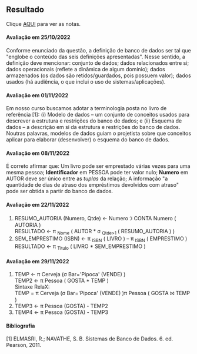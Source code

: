 ## Resultado

Clique [AQUI](../media/bd-2022-2-bec-resumo.pdf) para ver as notas.

#### Avaliação em 25/10/2022
Conforme enunciado da questão, a definição de banco de dados ser tal que "englobe o conteúdo das seis definições apresentadas". Nesse sentido, a definição deve mencionar: conjunto de dados; dados relacionados entre si; dados operacionais (reflete a dinâmica de algum domínio); dados armazenados (os dados são retidos/guardados, pois possuem valor); dados usados (há audiência, o que inclui o uso de sistemas/aplicações).

#### Avaliação em 01/11/2022
Em nosso curso buscamos adotar a terminologia posta no livro de referência [1]: (i) Modelo de dados – um conjunto de conceitos usados para descrever a estrutura e restrições do banco de dados; e (ii) Esquema de dados – a descrição em si da estrutura e restrições do banco de dados. Noutras palavras, modelos de dados guiam o projetista sobre que conceitos aplicar para elaborar (desenvolver) o esquema do banco de dados. 

#### Avaliação em 08/11/2022
É correto afirmar que: Um livro pode ser emprestado várias vezes para uma mesma pessoa; **Identificador** em PESSOA pode ter valor nulo; **Numero** em AUTOR deve ser único entre as _tuplas_ da relação; A informação "a quantidade de dias de atraso dos empréstimos devolvidos com atraso" pode ser obtida a partir do banco de dados.

#### Avaliação em 22/11/2022
1. RESUMO_AUTORIA (Numero, Qtde) ← Numero ℑ CONTA Numero ( AUTORIA )<br>RESULTADO ← π <sub>Nome</sub> ( AUTOR * σ <sub>Qtde>1</sub> ( RESUMO_AUTORIA ) )
1. SEM_EMPRESTIMO (ISBN) ← π <sub>ISBN</sub> ( LIVRO ) – π <sub>ISBN</sub> ( EMPRESTIMO )<br>RESULTADO ← π <sub>Titulo</sub> ( LIVRO * SEM_EMPRESTIMO )

#### Avaliação em 29/11/2022
1. TEMP ← π Cerveja (σ Bar='Pipoca' (VENDE) )<br>TEMP2 ← π Pessoa ( GOSTA * TEMP )<br>Sintaxe RelaX:<br>TEMP = π Cerveja (σ Bar='Pipoca' (VENDE) )<vr>π Pessoa ( GOSTA ⨝ TEMP )
1. TEMP3 ← π Pessoa (GOSTA) - TEMP2
1. TEMP4 ← π Pessoa (GOSTA) - TEMP3


#### Bibliografia
[1] ELMASRI, R.; NAVATHE, S. B. Sistemas de Banco de Dados. 6. ed. Pearson, 2011.
